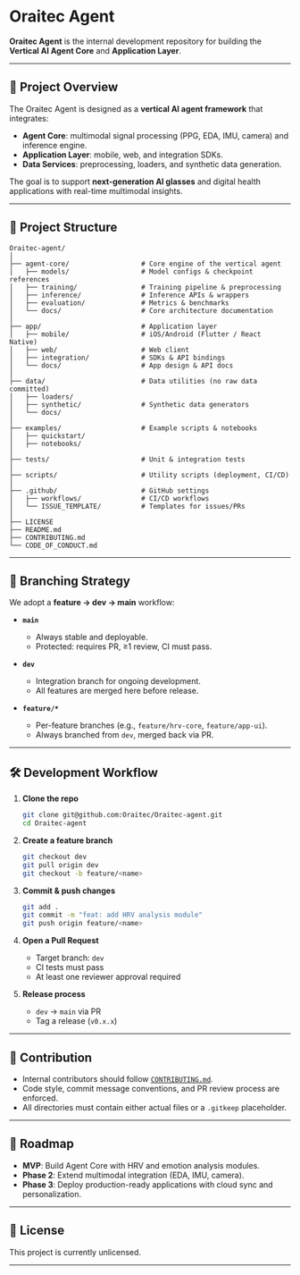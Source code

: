 # Oraitec Agent 

**Oraitec Agent** is the internal development repository for building the **Vertical AI Agent Core** and **Application Layer**.

---

## 📌 Project Overview

The Oraitec Agent is designed as a **vertical AI agent framework** that integrates:

* **Agent Core**: multimodal signal processing (PPG, EDA, IMU, camera) and inference engine.
* **Application Layer**: mobile, web, and integration SDKs.
* **Data Services**: preprocessing, loaders, and synthetic data generation.

The goal is to support **next-generation AI glasses** and digital health applications with real-time multimodal insights.

---

## 📂 Project Structure
```
Oraitec-agent/
│
├── agent-core/                  # Core engine of the vertical agent
│   ├── models/                  # Model configs & checkpoint references
│   ├── training/                # Training pipeline & preprocessing
│   ├── inference/               # Inference APIs & wrappers
│   ├── evaluation/              # Metrics & benchmarks
│   └── docs/                    # Core architecture documentation
│
├── app/                         # Application layer
│   ├── mobile/                  # iOS/Android (Flutter / React Native)
│   ├── web/                     # Web client
│   ├── integration/             # SDKs & API bindings
│   └── docs/                    # App design & API docs
│
├── data/                        # Data utilities (no raw data committed)
│   ├── loaders/                 
│   ├── synthetic/               # Synthetic data generators
│   └── docs/
│
├── examples/                    # Example scripts & notebooks
│   ├── quickstart/              
│   ├── notebooks/               
│
├── tests/                       # Unit & integration tests
│
├── scripts/                     # Utility scripts (deployment, CI/CD)
│
├── .github/                     # GitHub settings
│   ├── workflows/               # CI/CD workflows
│   └── ISSUE_TEMPLATE/          # Templates for issues/PRs
│
├── LICENSE
├── README.md
├── CONTRIBUTING.md
└── CODE_OF_CONDUCT.md
```
---

## 🌱 Branching Strategy

We adopt a **feature → dev → main** workflow:

* **`main`**

  * Always stable and deployable.
  * Protected: requires PR, ≥1 review, CI must pass.

* **`dev`**

  * Integration branch for ongoing development.
  * All features are merged here before release.

* **`feature/*`**

  * Per-feature branches (e.g., `feature/hrv-core`, `feature/app-ui`).
  * Always branched from `dev`, merged back via PR.

---

## 🛠️ Development Workflow

1. **Clone the repo**

   ```bash
   git clone git@github.com:Oraitec/Oraitec-agent.git
   cd Oraitec-agent
   ```

2. **Create a feature branch**

   ```bash
   git checkout dev
   git pull origin dev
   git checkout -b feature/<name>
   ```

3. **Commit & push changes**

   ```bash
   git add .
   git commit -m "feat: add HRV analysis module"
   git push origin feature/<name>
   ```

4. **Open a Pull Request**

   * Target branch: `dev`
   * CI tests must pass
   * At least one reviewer approval required

5. **Release process**

   * `dev` → `main` via PR
   * Tag a release (`v0.x.x`)

---

## 🤝 Contribution

* Internal contributors should follow [`CONTRIBUTING.md`](./CONTRIBUTING.md).
* Code style, commit message conventions, and PR review process are enforced.
* All directories must contain either actual files or a `.gitkeep` placeholder.

---

## 📅 Roadmap

* **MVP**: Build Agent Core with HRV and emotion analysis modules.
* **Phase 2**: Extend multimodal integration (EDA, IMU, camera).
* **Phase 3**: Deploy production-ready applications with cloud sync and personalization.

---

## 📜 License

This project is currently unlicensed.

---
